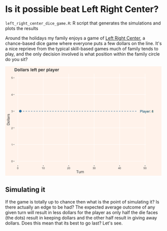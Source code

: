 # Is it possible beat Left Right Center?
`left_right_center_dice_game.R`: R script that generates the simulations and plots the results

Around the holidays my family enjoys a game of [Left Right Center](https://en.wikipedia.org/wiki/LCR_(dice_game)), a chance-based dice game where everyone puts a few dollars on the line. It's a nice reprieve from the typical skill-based games much of family tends to play, and the only decision involved is what position within the family circle do you sit?

![](LRC.gif)

## Simulating it
If the game is totally up to chance then what is the point of simulating it? Is there actually an edge to be had? The expected average outcome of any given turn will result in less dollars for the player as only half the die faces (the dots) result in keeping dollars and the other half result in giving away dollars. Does this mean that its best to go last? Let's see.